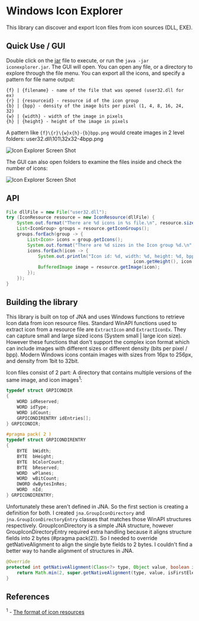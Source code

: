 # Windows Icon Explorer
This library can discover and export Icon files from icon sources (DLL, EXE). 

## Quick Use / GUI
Double click on the [jar](https://github.com/fatihirmak/iconexplorer/releases/download/release/iconexplorer-0.0.1-SNAPSHOT-jar-with-dependencies.jar) file to execute, or run the `java -jar iconexplorer.jar`. The GUI will open. You can open any file, or a directory to explore through the file menu.
You can export all the icons, and specify a pattern for file name output:

```
{f} | {filename} - name of the file that was opened (user32.dll for ex)
{r} | {resourceid} - resource id of the icon group
{b} | {bpp} - density of the image bits per pixel (1, 4, 8, 16, 24, 32)
{w} | {width} - width of the image in pixels
{h} | {height} - height of the image in pixels
```
A pattern like `{f}\{r}\{w}x{h}-{b}bpp.png` would create images in 2 level folders: user32.dll\101\32x32-4bpp.png


![Icon Explorer Screen Shot](https://fatihirmak.dev/media/public/image/iconexplorer.png)

The GUI can also open folders to examine the files inside and check the number of icons:

![Icon Explorer Screen Shot](https://fatihirmak.dev/media/public/image/icondiscovery.png)

## API
```java
File dllFile = new File("user32.dll");
try (IconResource resource = new IconResource(dllFile) {
    System.out.format("There are %d icons in %s file.\n", resource.size(), dllFile.getName());
    List<IconGroup> groups = resource.getIconGroups();
    groups.forEach(group -> {
        List<Icon> icons = group.getIcons();
        System.out.format("There are %d sizes in the Icon group %d.\n", icons.size(), group.getResourceName());    
        icons.forEach(icon -> {
            System.out.println("Icon id: %d, width: %d, height: %d, bpp: %d", icon.getResourceId(), icon.getWidth(),
                                                icon.getHeight(), icon.getBitCount());
            BufferedImage image = resource.getImage(icon);
        });
    });
}
```

## Building the library
This library is built on top of JNA and uses Windows functions to retrieve Icon data from icon resource files. 
Standard WinAPI functions used to extract icon from a resource file are `ExtractIcon` and `ExtractIconEx`. They can capture
small and large sized icons (System small | large icon size). However these functions that don't support
the complex icon format which can include images with different sizes or different density (bits per pixel / bpp). Modern
Windows icons contain images with sizes from 16px to 256px, and density from 1bit to 32bit. 

Icon files consist of 2 part: A directory that contains multiple versions of the same image, and icon images<sup>1</sup>: 

```c
typedef struct GRPICONDIR
{
    WORD idReserved;
    WORD idType;
    WORD idCount;
    GRPICONDIRENTRY idEntries[];
} GRPICONDIR;

#pragma pack( 2 )
typedef struct GRPICONDIRENTRY
{
    BYTE  bWidth;
    BYTE  bHeight;
    BYTE  bColorCount;
    BYTE  bReserved;
    WORD  wPlanes;
    WORD  wBitCount;
    DWORD dwBytesInRes;
    WORD  nId;
} GRPICONDIRENTRY;
```

Unfortunately these aren't defined in JNA. So the first section is creating a definition for both. I created `jna.GroupIconDirectory` and
`jna.GroupIconDirectoryEntry` classes that matches those WinAPI structures respectively. GroupIconDirectory is a simple 
JNA structure, however GroupIconDirectoryEntry required extra handling because it aligns structure fields into 2 bytes (#pragma pack(2)).
So I needed to override getNativeAlignment to align the single byte fields to 2 bytes. I couldn't find a better way to handle alignment
of structures in JNA. 

```java
@Override
protected int getNativeAlignment(Class<?> type, Object value, boolean isFirstElement) {
    return Math.min(2, super.getNativeAlignment(type, value, isFirstElement));
}
```


## References
<sup>1</sup> - [The format of icon resources](https://devblogs.microsoft.com/oldnewthing/20120720-00/?p=7083)